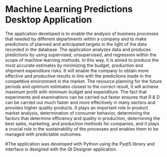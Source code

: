 # Machine Learning Predictions Desktop Application

  The application developed is to enable the analysis of business processes that needed by different departments within a company and to make predictions of planned and anticipated targets in the light of the data recorded in the database. 
  The application analyzes data and produces predictions by using supervised, unsupervised, and regression within the scope of machine learning methods. In this way, it is aimed to produce the most accurate estimates by minimizing the budget, production and shipment expenditure risks. It will enable the company to obtain more effective and productive results in line with the predictions made in the competitive environment in the market. 
  The resource planning for the future periods and optimum estimates closest to the correct result, it will achieve maximum profit with minimum budget and expenditure. The fact that experiments and examinations can be carried out faster ensures that R & D can be carried out much faster and more effectively in many sectors and provides higher quality products. It plays an important role in product market analysis, determination of consumer behavior, determining the factors that determine efficiency and quality in production, determining the best sales, marketing, and production methods for companies, and it plays a crucial role in the sustainability of the processes and enables them to be managed with predictable outcomes.
  
  
  #The application was developed with Python using the Pyqt5 library
and interface is designed with the Qt Designer application.


  



